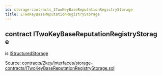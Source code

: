 ```yaml
---
id: storage-contracts_ITwoKeyBaseReputationRegistryStorage
title: ITwoKeyBaseReputationRegistryStorage
---
```


<div class="contract-doc"><div class="contract"><h2 class="contract-header"><span class="contract-kind">contract</span> ITwoKeyBaseReputationRegistryStorage</h2><p class="base-contracts"><span>is</span> <a href="IStructuredStorage.html">IStructuredStorage</a></p><div class="source">Source: <a href="https://github.com/2keynet/web3-alpha/blob/v0.0.3/contracts/2key/interfaces/storage-contracts/ITwoKeyBaseReputationRegistryStorage.sol" target="_blank">contracts/2key/interfaces/storage-contracts/ITwoKeyBaseReputationRegistryStorage.sol</a></div></div></div>
